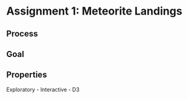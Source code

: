# Assignment 1: Meteorite Landings

## Process 


## Goal


## Properties
Exploratory - Interactive - D3
